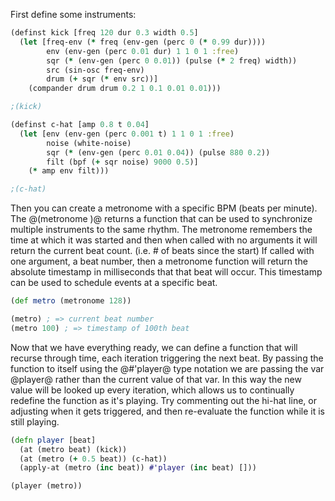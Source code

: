 First define some instruments:

```clj
(definst kick [freq 120 dur 0.3 width 0.5]
  (let [freq-env (* freq (env-gen (perc 0 (* 0.99 dur))))
        env (env-gen (perc 0.01 dur) 1 1 0 1 :free)
        sqr (* (env-gen (perc 0 0.01)) (pulse (* 2 freq) width))
        src (sin-osc freq-env)
        drum (+ sqr (* env src))]
    (compander drum drum 0.2 1 0.1 0.01 0.01)))

;(kick)

(definst c-hat [amp 0.8 t 0.04]
  (let [env (env-gen (perc 0.001 t) 1 1 0 1 :free)
        noise (white-noise)
        sqr (* (env-gen (perc 0.01 0.04)) (pulse 880 0.2))
        filt (bpf (+ sqr noise) 9000 0.5)]
    (* amp env filt)))

;(c-hat)
```

Then you can create a metronome with a specific BPM (beats per minute).  The @(metronome <bpm>)@ returns a function that can be used to synchronize multiple instruments to the same rhythm.  The metronome remembers the time at which it was started and then when called with no arguments it will return the current beat count.  (i.e. # of beats since the start)  If called with one argument, a beat number, then a metronome function will return the absolute timestamp in milliseconds that that beat will occur.  This timestamp can be used to schedule events at a specific beat.
```clj
(def metro (metronome 128))

(metro) ; => current beat number
(metro 100) ; => timestamp of 100th beat
```

Now that we have everything ready, we can define a function that will recurse through time, each iteration triggering the next beat.  By passing the function to itself using the @#'player@ type notation we are passing the var @player@ rather than the current value of that var.  In this way the new value will be looked up every iteration, which allows us to continually redefine the function as it's playing.  Try commenting out the hi-hat line, or adjusting when it gets triggered, and then re-evaluate the function while it is still playing.

```clj
(defn player [beat]
  (at (metro beat) (kick))
  (at (metro (+ 0.5 beat)) (c-hat))
  (apply-at (metro (inc beat)) #'player (inc beat) []))

(player (metro))
```